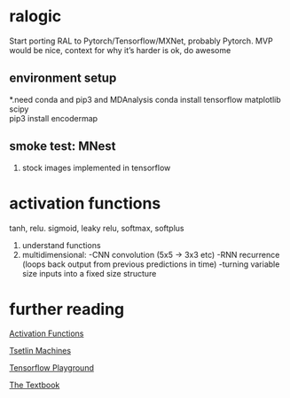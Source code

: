 # ralogic
Start porting RAL to Pytorch/Tensorflow/MXNet, probably Pytorch. MVP would be nice, context for why it’s harder is ok, do awesome

## environment setup
*.need conda and pip3 and MDAnalysis
conda install tensorflow matplotlib scipy  
pip3 install encodermap

## smoke test: MNest
1. stock images implemented in tensorflow

# activation functions
tanh, relu. sigmoid, leaky relu, softmax, softplus
1. understand functions
2. multidimensional: 
  -CNN convolution (5x5 -> 3x3 etc)
  -RNN recurrence (loops back output from previous predictions in time)
  -turning variable size inputs into a fixed size structure

# further reading
[Activation Functions](https://medium.com/@himanshuxd/activation-functions-sigmoid-relu-leaky-relu-and-softmax-basics-for-neural-networks-and-deep-8d9c70eed91e)

[Tsetlin Machines](https://arxiv.org/abs/1804.01508)

[Tensorflow Playground](https://playground.tensorflow.org/)

[The Textbook](https://arxiv.org/abs/1804.01508)

